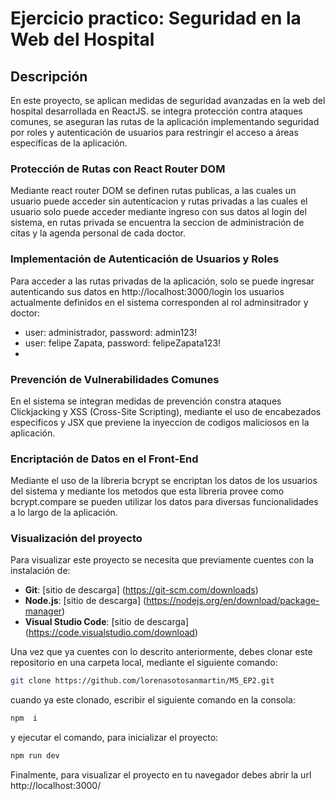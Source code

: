 # Ejercicio practico: Seguridad en la Web del Hospital
## Descripción
En este proyecto, se aplican medidas de seguridad avanzadas en la web del hospital desarrollada en ReactJS. se integra protección contra ataques comunes,
se aseguran las rutas de la aplicación implementando seguridad por roles y autenticación de usuarios para restringir el acceso a áreas específicas de la aplicación.

### Protección de Rutas con React Router DOM
Mediante react router DOM se definen rutas publicas, a las cuales un usuario puede acceder sin autenticacion y rutas privadas a las cuales el usuario solo puede acceder mediante ingreso con sus datos al login del sistema, en rutas privada se encuentra la seccion de administración de citas y la agenda personal de cada doctor. 

### Implementación de Autenticación de Usuarios y Roles 
Para acceder a las rutas privadas de la aplicación, solo se puede ingresar autenticando sus datos en http://localhost:3000/login 
los usuarios actualmente definidos en el sistema corresponden al rol adminsitrador y doctor: 
 - user: administrador, password: admin123!
 - user: felipe Zapata, password: felipeZapata123!
 - 
### Prevención de Vulnerabilidades Comunes
En el sistema se integran medidas de prevención constra ataques Clickjacking y XSS (Cross-Site Scripting), mediante el uso de encabezados especificos y JSX que previene la inyeccion de codigos maliciosos en la aplicación.

### Encriptación de Datos en el Front-End
Mediante el uso de la libreria bcrypt se encriptan los datos de los usuarios del sistema y mediante los metodos que esta libreria provee como bcrypt.compare se pueden utilizar los datos para diversas funcionalidades a lo largo de la aplicación.

 ### Visualización del proyecto
Para visualizar este proyecto se necesita que previamente cuentes con la instalación de:
- **Git**: [sitio de descarga] (https://git-scm.com/downloads)
- **Node.js**: [sitio de descarga] (https://nodejs.org/en/download/package-manager)
- **Visual Studio Code**: [sitio de descarga] (https://code.visualstudio.com/download)
  
Una vez que ya cuentes con lo descrito anteriormente, debes clonar este repositorio en una carpeta local, mediante el siguiente comando:
```bash
git clone https://github.com/lorenasotosanmartin/M5_EP2.git
```
cuando ya este clonado, escribir el siguiente comando en la consola: 
```bash
npm  i
```
y ejecutar el comando, para inicializar el proyecto: 
```bash
npm run dev
```
Finalmente, para visualizar el proyecto en tu navegador debes abrir la url http://localhost:3000/ 
